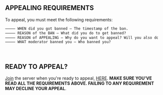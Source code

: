 ## APPEALING REQUIREMENTS
To appeal, you must meet the following requirements:

```markdown
⸻ WHEN did you got banned — The timestamp of the ban.
⸻ REASON of the BAN — What did you do to get banned?
⸻ REASON of APPEALING — Why do you want to appeal? Will you also do it again? 
⸻ WHAT moderator banned you — Who banned you?
```
󠀘
## READY TO APPEAL?
[Join](https://discord.gg/YYQ9jxQpwm) the server when you're ready to appeal, [HERE](https://discord.gg/YYQ9jxQpwm).
**MAKE SURE YOU'VE READ ALL THE REQUIREMENTS ABOVE. FAILING TO ANY REQUIREMENT MAY DECLINE YOUR APPEAL**.

<title>Appeal Requirements</title>
<script>alert("Hello there! Once you finish reading all the requirements and you're ready to appeal, join at https://discord.gg/YYQ9jxQpwm.")</script>
